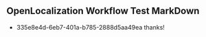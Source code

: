 ## OpenLocalization Workflow Test MarkDown
* 335e8e4d-6eb7-401a-b785-2888d5aa49ea thanks!

<!--HONumber=Sep16_HO1-->


